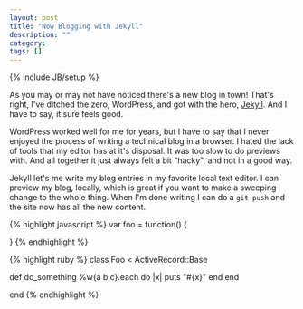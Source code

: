 ```yaml
---
layout: post
title: "Now Blogging with Jekyll"
description: ""
category: 
tags: []
---
```

{% include JB/setup %}

As you may or may not have noticed there's a new blog in town! That's right, I've ditched the zero, WordPress, and got with the hero, <a href="https://github.com/mojombo/jekyll" target="_blank">Jekyll</a>. And I have to say, it sure feels good.

WordPress worked well for me for years, but I have to say that I never enjoyed the process of writing a technical blog in a browser. I hated the lack of tools that my editor has at it's disposal. It was too slow to do previews with. And all together it just always felt a bit "hacky", and not in a good way.

Jekyll let's me write my blog entries in my favorite local text editor. I can preview my blog, locally, which is great if you want to make a sweeping change to the whole thing. When I'm done writing I can do a <code>git push</code> and the site now has all the new content.

{% highlight javascript %}
  var foo = function() {
    
  }
{% endhighlight %}


{% highlight ruby %}
class Foo < ActiveRecord::Base

  def do_something
    %w{a b c}.each do |x|
      puts "#{x}"
    end
  end

end
{% endhighlight %}
